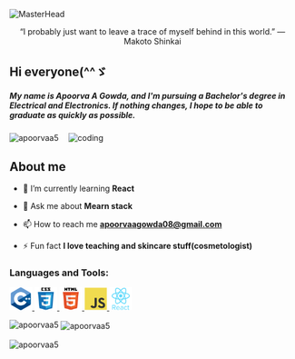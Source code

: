 
![MasterHead](https://wallpapersmug.com/download/1366x768/2b3bc0/little-lost-girl-cityscape-art.jpg)
<p align="center">“I probably just want to leave a trace of myself behind in this world.” ― Makoto Shinkai</p>

<h2>Hi everyone(^^ゞ</h2>
<h5>My name is Apoorva A Gowda, and I'm pursuing a Bachelor's degree in Electrical and Electronics. If nothing changes, I hope to be able to graduate as quickly as possible.</h5>


<img align="right" alt="coding" width="400" src="https://i.pinimg.com/originals/e1/85/18/e18518c6d24257c6fb02e3c95a862d85.gif">

<p align="left"> <img src="https://komarev.com/ghpvc/?username=apoorvaa5&label=Profile%20views&color=0e75b6&style=flat" alt="apoorvaa5" /> </p>
<h2>About me</h2>

- 🌱 I’m currently learning **React**

- 💬 Ask me about **Mearn stack**

- 📫 How to reach me **apoorvaagowda08@gmail.com**

- ⚡ Fun fact **I love teaching and skincare stuff(cosmetologist)**



<p align="left">
</p>

<h3 align="left">Languages and Tools:</h3>
<p align="left"> <a href="https://www.w3schools.com/cpp/" target="_blank" rel="noreferrer"> <img src="https://raw.githubusercontent.com/devicons/devicon/master/icons/cplusplus/cplusplus-original.svg" alt="cplusplus" width="40" height="40"/> </a> <a href="https://www.w3schools.com/css/" target="_blank" rel="noreferrer"> <img src="https://raw.githubusercontent.com/devicons/devicon/master/icons/css3/css3-original-wordmark.svg" alt="css3" width="40" height="40"/> </a> <a href="https://www.w3.org/html/" target="_blank" rel="noreferrer"> <img src="https://raw.githubusercontent.com/devicons/devicon/master/icons/html5/html5-original-wordmark.svg" alt="html5" width="40" height="40"/> </a> <a href="https://developer.mozilla.org/en-US/docs/Web/JavaScript" target="_blank" rel="noreferrer"> <img src="https://raw.githubusercontent.com/devicons/devicon/master/icons/javascript/javascript-original.svg" alt="javascript" width="40" height="40"/> </a> <a href="https://reactjs.org/" target="_blank" rel="noreferrer"> <img src="https://raw.githubusercontent.com/devicons/devicon/master/icons/react/react-original-wordmark.svg" alt="react" width="40" height="40"/> </a> </p>

<p><img align="left" src="https://github-readme-stats.vercel.app/api/top-langs?username=apoorvaa5&show_icons=true&locale=en&layout=compact" alt="apoorvaa5" /></p>

<p>&nbsp;<img align="center" src="https://github-readme-stats.vercel.app/api?username=apoorvaa5&show_icons=true&locale=en" alt="apoorvaa5" /></p>

<p><img align="center" src="https://github-readme-streak-stats.herokuapp.com/?user=apoorvaa5&" alt="apoorvaa5" /></p>
